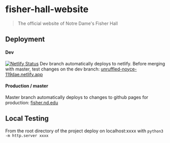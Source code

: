 # fisher-hall-website

> The official website of Notre Dame's Fisher Hall

## Deployment

#### Dev

[![Netlify Status](https://api.netlify.com/api/v1/badges/6217b79c-6d79-4549-bbff-457c334c9f1f/deploy-status)](https://app.netlify.com/sites/unruffled-noyce-119dae/deploys)
Dev branch automatically deploys to netlify. Before merging with master, test changes on the dev branch:
[unruffled-noyce-119dae.netlify.app](https://unruffled-noyce-119dae.netlify.app/#/)

#### Production / master

Master branch automatically deploys to changes to github pages for production:
[fisher.nd.edu](https://fisher.nd.edu/#/)

## Local Testing

From the root directory of the project deploy on localhost:xxxx with `python3 -m http.server xxxx`
